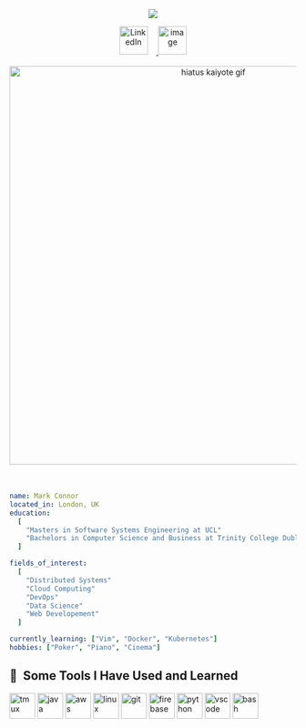 <p align="center">
  <img src="https://capsule-render.vercel.app/api?text=Hello%20there!🕹️&animation=fadeIn&type=waving&color=gradient&height=100"/>
</p>
<div align="center">
  <a href="https://www.linkedin.com/in/mark-connor2003" target="_blank">
    <img width="50" alt="LinkedIn" src="https://github.com/user-attachments/assets/d2bc4f0e-a2b5-442c-b84d-19125b80d562" style="margin-right: 15px;"/>
  </a>
  <a href="https://markconnor-personal.vercel.app/" target="_blank">
    <img width="50" alt="image" src="https://github.com/user-attachments/assets/bd26aa14-2628-4b42-b2b4-0d0eee23a9aa" />
  </a>
  
</div>
<br>
<div align="center">
  <img src="hiatus_kiayote.gif" width="700" alt="hiatus kaiyote gif" />
</div>
<br><br>

```yaml
name: Mark Connor
located_in: London, UK
education:
  [
    "Masters in Software Systems Engineering at UCL"
    "Bachelors in Computer Science and Business at Trinity College Dublin"
  ]

fields_of_interest:
  [
    "Distributed Systems"
    "Cloud Computing"
    "DevOps"
    "Data Science"
    "Web Developement"
  ]

currently_learning: ["Vim", "Docker", "Kubernetes"]
hobbies: ["Poker", "Piano", "Cinema"]
```

<h2> 🚀 &nbsp;Some Tools I Have Used and Learned</h2>
<p align="left">
<img src="https://cdn.jsdelivr.net/gh/devicons/devicon@latest/icons/tmux/tmux-original.svg" alt="tmux" width="45" height="45"/>
<img src="https://cdn.jsdelivr.net/gh/devicons/devicon@latest/icons/java/java-original.svg" alt="java" width="45" height="45"/>
<img src="https://cdn.jsdelivr.net/gh/devicons/devicon@latest/icons/amazonwebservices/amazonwebservices-original-wordmark.svg" alt="aws" width="45" height="45" />
<img src="https://cdn.jsdelivr.net/gh/devicons/devicon@latest/icons/linux/linux-original.svg" alt="linux" width="45" height="45"/>
<img src="https://cdn.jsdelivr.net/gh/devicons/devicon@latest/icons/git/git-original.svg" alt="git" width="45" height="45"/>
<img src="https://cdn.jsdelivr.net/gh/devicons/devicon@latest/icons/firebase/firebase-original.svg" alt="firebase" width="45" height="45" />
<img src="https://cdn.jsdelivr.net/gh/devicons/devicon@latest/icons/python/python-original.svg" alt="python" width="45" height="45"/>
<img src="https://cdn.jsdelivr.net/gh/devicons/devicon/icons/vscode/vscode-original.svg" alt="vscode" width="45" height="45"/>
<img src="https://cdn.jsdelivr.net/gh/devicons/devicon/icons/bash/bash-original.svg" alt="bash" width="45" height="45"/>

</p>


